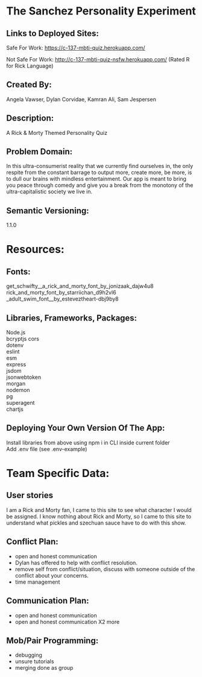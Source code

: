 # The Sanchez Personality Experiment
## Links to Deployed Sites:
Safe For Work:
https://c-137-mbti-quiz.herokuapp.com/    

Not Safe For Work:
http://c-137-mbti-quiz-nsfw.herokuapp.com/ (Rated R for Rick Language)

## Created By: 
Angela Vawser, Dylan Corvidae, Kamran Ali, Sam Jespersen

## Description:
A Rick &amp; Morty Themed Personality Quiz

## Problem Domain:
In this ultra-consumerist reality that we currently find ourselves in, the only respite from the constant barrage to output more, create more, be more, is to dull our brains with mindless entertainment.  Our app is meant to bring you peace through comedy and give you a break from the monotony of the ultra-capitalistic society we live in.

## Semantic Versioning:
1.1.0  


# Resources:
## Fonts:
get_schwifty__a_rick_and_morty_font_by_jonizaak_dajw4u8  
rick_and_morty_font_by_starriichan_d9h2vl6  
_adult_swim_font__by_esteveztheart-dbj9by8  

## Libraries, Frameworks, Packages:
Node.js  
bcryptjs 
cors  
dotenv  
eslint  
esm  
express  
jsdom  
jsonwebtoken  
morgan  
nodemon  
pg  
superagent  
chartjs  

## Deploying Your Own Version Of The App:
Install libraries from above using npm i in CLI inside current folder  
Add .env file (see .env-example)  

# Team Specific Data: 
## User stories
I am a Rick and Morty fan, I came to this site to see what character I would be assigned.
I know nothing about Rick and Morty, so I came to this site to understand what pickles and szechuan sauce have to do with this show.

## Conflict Plan:
- open and honest communication
- Dylan has offered to help with conflict resolution.
- remove self from conflict/situation, discuss with someone outside of the conflict about your concerns.
- time management

## Communication Plan:
- open and honest communication
- open and honest communication X2 more

## Mob/Pair Programming:
- debugging
- unsure tutorials
- merging done as group
